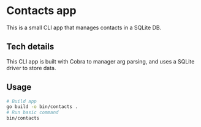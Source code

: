 # Contacts app

This is a small CLI app that manages contacts in a SQLite DB.

## Tech details

This CLI app is built with Cobra to manager arg parsing, and uses a SQLite driver to store data.

## Usage

```bash
# Build app
go build -o bin/contacts .
# Run basic command
bin/contacts
```
